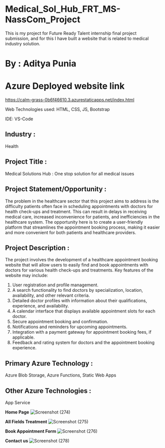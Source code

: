 # Medical_Sol_Hub_FRT_MS-NassCom_Project
This is my project for Future Ready Talent internship final project submission, and for this I have built a website that is related to medical industry solution.

# By : Aditya Punia

# Azure Deployed website link
https://calm-grass-0b6f46610.3.azurestaticapps.net/index.html

Web Technologies used: HTML, CSS, JS, Bootstrap

IDE: VS-Code

## Industry :
Health

## Project Title :
Medical Solutions Hub : One stop solution for all medical issues

## Project Statement/Opportunity :
The problem in the healthcare sector that this project aims to address is the difficulty patients often face in scheduling appointments with doctors for health check-ups and treatment. This can result in delays in receiving medical care, increased inconvenience for patients, and inefficiencies in the healthcare system. The opportunity here is to create a user-friendly platform that streamlines the appointment booking process, making it easier and more convenient for both patients and healthcare providers.

## Project Description :
The project involves the development of a healthcare appointment booking website that will allow users to easily find and book appointments with doctors for various health check-ups and treatments. Key features of the website may include:

1. User registration and profile management.
2. A search functionality to find doctors by specialization, location, availability, and other relevant criteria.
3. Detailed doctor profiles with information about their qualifications, experience, and availability.
4. A calendar interface that displays available appointment slots for each doctor.
5. Secure appointment booking and confirmation.
6. Notifications and reminders for upcoming appointments.
7. Integration with a payment gateway for appointment booking fees, if applicable.
8. Feedback and rating system for doctors and the appointment booking experience.

## Primary Azure Technology :
Azure Blob Storage, Azure Functions, Static Web Apps

## Other Azure Technologies :
App Service


**Home Page**
![Screenshot (274)](https://github.com/Aditya8404/Medical_Sol_Hub_FRT_MS-NassCom_Project/assets/108679600/ec08bb41-844d-42b0-bdf7-5d9fd0419b15)

**All Fields Treatment**
![Screenshot (275)](https://github.com/Aditya8404/Medical_Sol_Hub_FRT_MS-NassCom_Project/assets/108679600/e310f1c8-92cd-4c38-9166-30bc496e661c)

**Book Appointment Form**
![Screenshot (276)](https://github.com/Aditya8404/Medical_Sol_Hub_FRT_MS-NassCom_Project/assets/108679600/acf393bc-43e0-48a4-89ea-9c1ebcc8a3e2)

**Contact us**
![Screenshot (278)](https://github.com/Aditya8404/Medical_Sol_Hub_FRT_MS-NassCom_Project/assets/108679600/84a4a971-e982-4639-817f-bfb474897ff4)
